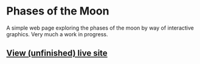 # Phases of the Moon

A simple web page exploring the phases of the moon by way of interactive graphics. Very much a work in progress.

## [View (unfinished) live site](https://moon-344h.onrender.com/)